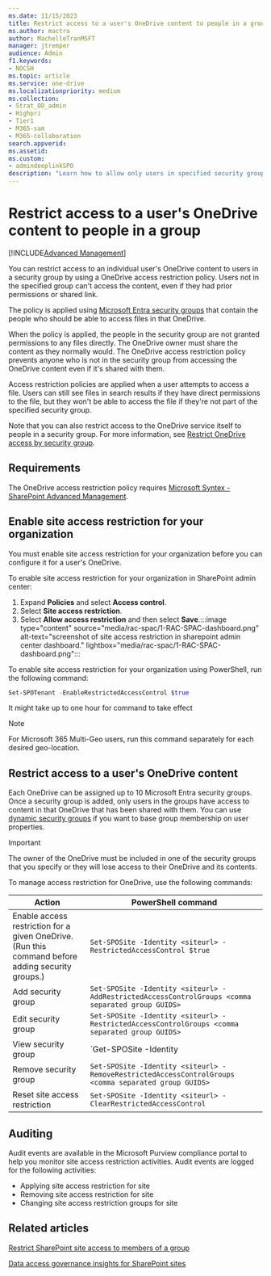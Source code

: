 ```yaml
---
ms.date: 11/15/2023
title: Restrict access to a user's OneDrive content to people in a group
ms.author: mactra
author: MachelleTranMSFT
manager: jtremper
audience: Admin
f1.keywords:
- NOCSH
ms.topic: article
ms.service: one-drive
ms.localizationpriority: medium
ms.collection: 
- Strat_OD_admin
- Highpri
- Tier1
- M365-sam
- M365-collaboration
search.appverid:
ms.assetid: 
ms.custom:
- admindeeplinkSPO
description: "Learn how to allow only users in specified security groups to access a user's OneDrive content."
---
```


# Restrict access to a user's OneDrive content to people in a group

[!INCLUDE[Advanced Management](includes/advanced-management.md)]

You can restrict access to an individual user's OneDrive content to users in a security group by using a OneDrive access restriction policy. Users not in the specified group can't access the content, even if they had prior permissions or shared link.

The policy is applied using [Microsoft Entra security groups](/azure/active-directory/fundamentals/how-to-manage-groups) that contain the people who should be able to access files in that OneDrive.

When the policy is applied, the people in the security group are not granted permissions to any files directly. The OneDrive owner must share the content as they normally would. The OneDrive access restriction policy prevents anyone who is not in the security group from accessing the OneDrive content even if it's shared with them.

Access restriction policies are applied when a user attempts to access a file. Users can still see files in search results if they have direct permissions to the file, but they won't be able to access the file if they're not part of the specified security group.

Note that you can also restrict access to the OneDrive service itself to people in a security group. For more information, see [Restrict OneDrive access by security group](limit-access.md).

## Requirements

The OneDrive access restriction policy requires [Microsoft Syntex - SharePoint Advanced Management](advanced-management.md).

## Enable site access restriction for your organization

You must enable site access restriction for your organization before you can configure it for a user's OneDrive.

To enable site access restriction for your organization in SharePoint admin center:

1. Expand **Policies** and select **Access control**.
1. Select **Site access restriction**.
1. Select **Allow access restriction** and then select **Save**.:::image type="content" source="media/rac-spac/1-RAC-SPAC-dashboard.png" alt-text="screenshot of site access restriction in sharepoint admin center dashboard." lightbox="media/rac-spac/1-RAC-SPAC-dashboard.png":::

To enable site access restriction for your organization using PowerShell, run the following command:

```Powershell
Set-SPOTenant -EnableRestrictedAccessControl $true
```

It might take up to one hour for command to take effect

> [!NOTE]
> For Microsoft 365 Multi-Geo users, run this command separately for each desired geo-location.

## Restrict access to a user's OneDrive content

Each OneDrive can be assigned up to 10 Microsoft Entra security groups. Once a security group is added, only users in the groups have access to content in that OneDrive that has been shared with them. You can use [dynamic security groups](/azure/active-directory/enterprise-users/groups-create-rule) if you want to base group membership on user properties.

> [!IMPORTANT]
> The owner of the OneDrive must be included in one of the security groups that you specify or they will lose access to their OneDrive and its contents.

To manage access restriction for OneDrive, use the following commands:

| Action  | PowerShell command |
|---------|---------|
|Enable access restriction for a given OneDrive. (Run this command before adding security groups.) |`Set-SPOSite -Identity <siteurl> -RestrictedAccessControl $true`|
|Add security group |`Set-SPOSite -Identity <siteurl> -AddRestrictedAccessControlGroups <comma separated group GUIDS>`         |
|Edit security group     |`Set-SPOSite -Identity <siteurl> -RestrictedAccessControlGroups <comma separated group GUIDS>`         |
|View security group     |`Get-SPOSite -Identity <siteurl> | Select RestrictedAccessControl, RestrictedAccessControlGroups`         |
|Remove security group     |`Set-SPOSite -Identity <siteurl> -RemoveRestrictedAccessControlGroups <comma separated group GUIDS>`         |  
|Reset site access restriction  |`Set-SPOSite -Identity <siteurl> -ClearRestrictedAccessControl`         |

## Auditing

Audit events are available in the Microsoft Purview compliance portal to help you monitor site access restriction activities. Audit events are logged for the following activities:
- Applying site access restriction for site
- Removing site access restriction for site
- Changing site access restriction groups for site

## Related articles

[Restrict SharePoint site access to members of a group](restricted-access-control.md)

[Data access governance insights for SharePoint sites](data-access-governance-reports.md)
